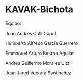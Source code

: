 # KAVAK-Bichota


Equipo:

Juan Andres Colli Cupul

Humberto Alfredo Garcia Guerrero

Emmanuel Arturo Beltran Aguilar

Andres Guillermo Morales Uitzil

Juan Jared Ventura Santibañez
